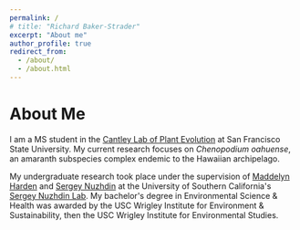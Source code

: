 ```yaml
---
permalink: /
# title: "Richard Baker-Strader"
excerpt: "About me"
author_profile: true
redirect_from: 
  - /about/
  - /about.html
---
```


About Me
======
I am a MS student in the [Cantley Lab of Plant Evolution](https://cantleylab.wixsite.com/jasoncantley) at San Francisco State University. My current research focuses on _Chenopodium oahuense_, an amaranth subspecies complex endemic to the Hawaiian archipelago.

My undergraduate research took place under the supervision of [Maddelyn Harden](https://www.researchgate.net/profile/Maddelyn-Harden) and [Sergey Nuzhdin](https://dornsife.usc.edu/nlab/people/) at the University of Southern California's [Sergey Nuzhdin Lab](https://dornsife.usc.edu/nlab/). My bachelor's degree in Environmental Science & Health was awarded by the USC Wrigley Institute for Environment & Sustainability, then the USC Wrigley Institute for Environmental Studies.
